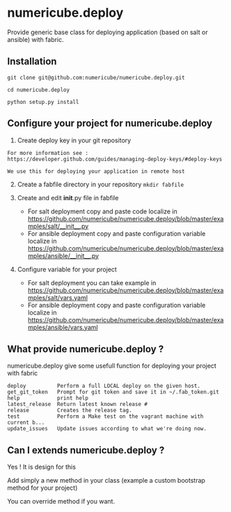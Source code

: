 # numericube.deploy

   Provide generic base class for deploying application (based on salt or ansible) with fabric.

## Installation

 `git clone git@github.com:numericube/numericube.deploy.git`
 
 `cd numericube.deploy`
 
 `python setup.py install`

## Configure your project for numericube.deploy

  1. Create deploy key in your git repository
  
    For more information see : https://developer.github.com/guides/managing-deploy-keys/#deploy-keys
  
    We use this for deploying your application in remote host

  2. Create a fabfile directory in your repository
	`mkdir fabfile`

  3. Create and edit __init__.py file in fabfile 
	   
       * For salt deployment copy and paste code localize in https://github.com/numericube/numericube.deploy/blob/master/examples/salt/__init__.py
       * For ansible deployment copy and paste configuration variable localize in https://github.com/numericube/numericube.deploy/blob/master/examples/ansible/__init__.py
	
  4. Configure variable for your project

       * For salt deployment you can take example in https://github.com/numericube/numericube.deploy/blob/master/examples/salt/vars.yaml
       * For ansible deployment copy and paste configuration variable localize in https://github.com/numericube/numericube.deploy/blob/master/examples/ansible/vars.yaml

## What provide numericube.deploy ?

numericube.deploy give some usefull function for deploying your project with fabric

    deploy          Perform a full LOCAL deploy on the given host.
    get_git_token   Prompt for git token and save it in ~/.fab_token.git
    help            print help
    latest_release  Return latest known release #
    release         Creates the release tag.
    test            Perform a Make test on the vagrant machine with current b...
    update_issues   Update issues according to what we're doing now.
 
## Can I extends numericube.deploy ?
 
 Yes ! It is design for this
 
 Add simply a new method in your class (example a custom bootstrap method for your project)
 
 You can override method if you want.
 
 
 

